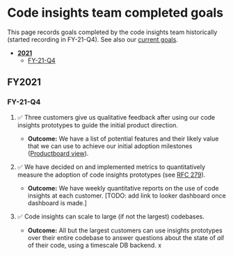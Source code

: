 # Code insights team completed goals

This page records goals completed by the code insights team historically (started recording in FY-21-Q4). See also our [current goals](../../../direction/code-graph/code-insights/index.md).

- [**2021**](#2021)
  - [FY-21-Q4](#FY-21-Q4)

## FY2021

### FY-21-Q4

1. ✅ Three customers give us qualitative feedback after using our code insights prototypes to guide the initial product direction.

   - **Outcome:** We have a list of potential features and their likely value that we can use to achieve our initial adoption milestones ([Productboard view](https://sourcegraph.productboard.com/feature-board/2327586-code-insights-next-objective)).

1. ✅ We have decided on and implemented metrics to quantitatively measure the adoption of code insights prototypes (see [RFC 279](https://docs.google.com/document/d/1I10tm5CFZvzQYNeV--JacRGLLIUesXQBp6ZO8uhakRs/edit#)).

   - **Outcome:** We have weekly quantitative reports on the use of code insights at each customer. [TODO: add link to looker dashboard once dashboard is made.]

1. ✅ Code insights can scale to large (if not the largest) codebases.

   - **Outcome:** All but the largest customers can use insights prototypes over their entire codebase to answer questions about the state of _all_ of their code, using a timescale DB backend. x
